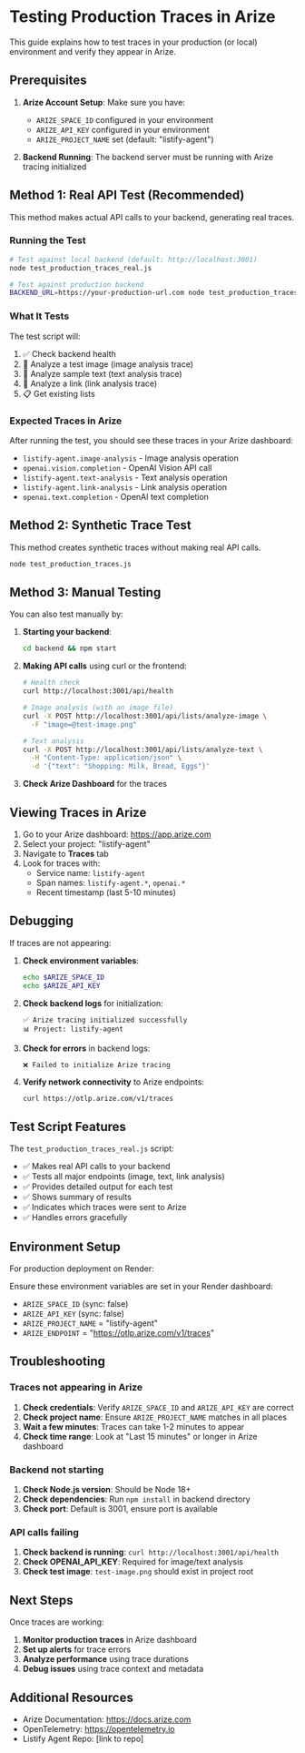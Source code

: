 # Testing Production Traces in Arize

This guide explains how to test traces in your production (or local) environment and verify they appear in Arize.

## Prerequisites

1. **Arize Account Setup**: Make sure you have:
   - `ARIZE_SPACE_ID` configured in your environment
   - `ARIZE_API_KEY` configured in your environment
   - `ARIZE_PROJECT_NAME` set (default: "listify-agent")

2. **Backend Running**: The backend server must be running with Arize tracing initialized

## Method 1: Real API Test (Recommended)

This method makes actual API calls to your backend, generating real traces.

### Running the Test

```bash
# Test against local backend (default: http://localhost:3001)
node test_production_traces_real.js

# Test against production backend
BACKEND_URL=https://your-production-url.com node test_production_traces_real.js
```

### What It Tests

The test script will:
1. ✅ Check backend health
2. 📸 Analyze a test image (image analysis trace)
3. 📝 Analyze sample text (text analysis trace)
4. 🔗 Analyze a link (link analysis trace)
5. 📋 Get existing lists

### Expected Traces in Arize

After running the test, you should see these traces in your Arize dashboard:

- `listify-agent.image-analysis` - Image analysis operation
- `openai.vision.completion` - OpenAI Vision API call
- `listify-agent.text-analysis` - Text analysis operation
- `listify-agent.link-analysis` - Link analysis operation
- `openai.text.completion` - OpenAI text completion

## Method 2: Synthetic Trace Test

This method creates synthetic traces without making real API calls.

```bash
node test_production_traces.js
```

## Method 3: Manual Testing

You can also test manually by:

1. **Starting your backend**:
   ```bash
   cd backend && npm start
   ```

2. **Making API calls** using curl or the frontend:
   ```bash
   # Health check
   curl http://localhost:3001/api/health
   
   # Image analysis (with an image file)
   curl -X POST http://localhost:3001/api/lists/analyze-image \
     -F "image=@test-image.png"
   
   # Text analysis
   curl -X POST http://localhost:3001/api/lists/analyze-text \
     -H "Content-Type: application/json" \
     -d '{"text": "Shopping: Milk, Bread, Eggs"}'
   ```

3. **Check Arize Dashboard** for the traces

## Viewing Traces in Arize

1. Go to your Arize dashboard: https://app.arize.com
2. Select your project: "listify-agent"
3. Navigate to **Traces** tab
4. Look for traces with:
   - Service name: `listify-agent`
   - Span names: `listify-agent.*`, `openai.*`
   - Recent timestamp (last 5-10 minutes)

## Debugging

If traces are not appearing:

1. **Check environment variables**:
   ```bash
   echo $ARIZE_SPACE_ID
   echo $ARIZE_API_KEY
   ```

2. **Check backend logs** for initialization:
   ```
   ✅ Arize tracing initialized successfully
   📊 Project: listify-agent
   ```

3. **Check for errors** in backend logs:
   ```
   ❌ Failed to initialize Arize tracing
   ```

4. **Verify network connectivity** to Arize endpoints:
   ```bash
   curl https://otlp.arize.com/v1/traces
   ```

## Test Script Features

The `test_production_traces_real.js` script:

- ✅ Makes real API calls to your backend
- ✅ Tests all major endpoints (image, text, link analysis)
- ✅ Provides detailed output for each test
- ✅ Shows summary of results
- ✅ Indicates which traces were sent to Arize
- ✅ Handles errors gracefully

## Environment Setup

For production deployment on Render:

Ensure these environment variables are set in your Render dashboard:
- `ARIZE_SPACE_ID` (sync: false)
- `ARIZE_API_KEY` (sync: false)
- `ARIZE_PROJECT_NAME` = "listify-agent"
- `ARIZE_ENDPOINT` = "https://otlp.arize.com/v1/traces"

## Troubleshooting

### Traces not appearing in Arize

1. **Check credentials**: Verify `ARIZE_SPACE_ID` and `ARIZE_API_KEY` are correct
2. **Check project name**: Ensure `ARIZE_PROJECT_NAME` matches in all places
3. **Wait a few minutes**: Traces can take 1-2 minutes to appear
4. **Check time range**: Look at "Last 15 minutes" or longer in Arize dashboard

### Backend not starting

1. **Check Node.js version**: Should be Node 18+
2. **Check dependencies**: Run `npm install` in backend directory
3. **Check port**: Default is 3001, ensure port is available

### API calls failing

1. **Check backend is running**: `curl http://localhost:3001/api/health`
2. **Check OPENAI_API_KEY**: Required for image/text analysis
3. **Check test image**: `test-image.png` should exist in project root

## Next Steps

Once traces are working:

1. **Monitor production traces** in Arize dashboard
2. **Set up alerts** for trace errors
3. **Analyze performance** using trace durations
4. **Debug issues** using trace context and metadata

## Additional Resources

- Arize Documentation: https://docs.arize.com
- OpenTelemetry: https://opentelemetry.io
- Listify Agent Repo: [link to repo]

